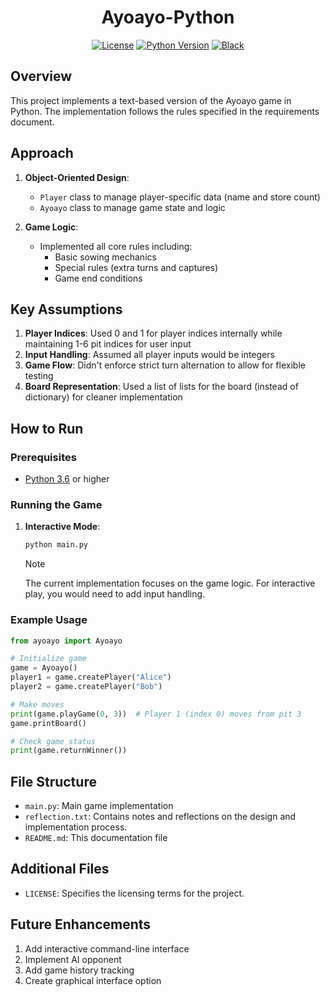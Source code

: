 <h1 align="center"> Ayoayo-Python</h1>

<p align="center">
<a href="https://github.com/Simatwa/Ayoayo-Python/blob/main/LICENSE"><img alt="License" src="https://img.shields.io/static/v1?logo=text&color=Blue&message=Unlicense&label=License"/></a>
<a href="https://python.org"><img alt="Python Version" src="https://img.shields.io/static/v1?logo=text&color=Blue&message=>=3.6&label=Python"/></a>
<a href="https://github.com/psf/black"><img alt="Black" src="https://img.shields.io/badge/code%20style-black-000000.svg"/></a>
</p>

## Overview

This project implements a text-based version of the Ayoayo game in Python. The implementation follows the rules specified in the requirements document.

## Approach

1. **Object-Oriented Design**:
   - `Player` class to manage player-specific data (name and store count)
   - `Ayoayo` class to manage game state and logic

2. **Game Logic**:
   - Implemented all core rules including:
     - Basic sowing mechanics
     - Special rules (extra turns and captures)
     - Game end conditions

## Key Assumptions

1. **Player Indices**: Used 0 and 1 for player indices internally while maintaining 1-6 pit indices for user input
2. **Input Handling**: Assumed all player inputs would be integers
3. **Game Flow**: Didn't enforce strict turn alternation to allow for flexible testing
4. **Board Representation**: Used a list of lists for the board (instead of dictionary) for cleaner implementation

## How to Run

### Prerequisites

- [Python 3.6](https://python.org) or higher

### Running the Game

1. **Interactive Mode**:

   ```bash
   python main.py
   ```

    > [!NOTE]
    > The current implementation focuses on the game logic. For interactive play, you would need to add input handling.

### Example Usage

```python
from ayoayo import Ayoayo

# Initialize game
game = Ayoayo()
player1 = game.createPlayer("Alice")
player2 = game.createPlayer("Bob")

# Make moves
print(game.playGame(0, 3))  # Player 1 (index 0) moves from pit 3
game.printBoard()

# Check game status
print(game.returnWinner())
```

## File Structure

- `main.py`: Main game implementation
- `reflection.txt`: Contains notes and reflections on the design and implementation process.
- `README.md`: This documentation file

## Additional Files

- `LICENSE`: Specifies the licensing terms for the project.

## Future Enhancements

1. Add interactive command-line interface
2. Implement AI opponent
3. Add game history tracking
4. Create graphical interface option

